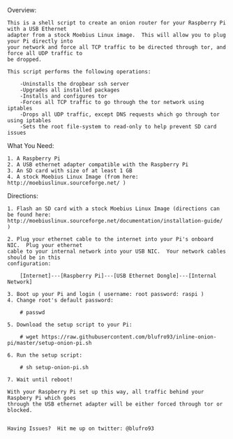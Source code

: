 
Overview:

	This is a shell script to create an onion router for your Raspberry Pi with a USB Ethernet
	adapter from a stock Moebius Linux image.  This will allow you to plug your Pi directly into
	your network and force all TCP traffic to be directed through tor, and force all UDP traffic to
	be dropped.

	This script performs the following operations:

		-Uninstalls the dropbear ssh server
		-Upgrades all installed packages
		-Installs and configures tor
		-Forces all TCP traffic to go through the tor network using iptables
		-Drops all UDP traffic, except DNS requests which go through tor using iptables
		-Sets the root file-system to read-only to help prevent SD card issues

What You Need:

	1. A Raspberry Pi
	2. A USB ethernet adapter compatible with the Raspberry Pi
	3. An SD card with size of at least 1 GB
	4. A stock Moebius Linux Image (from here: http://moebiuslinux.sourceforge.net/ )

Directions:

	1. Flash an SD card with a stock Moebius Linux Image (directions can be found here:
	http://moebiuslinux.sourceforge.net/documentation/installation-guide/ )
	
	2. Plug your ethernet cable to the internet into your Pi's onboard NIC.  Plug your ethernet 
	cable to your internal network into your USB NIC.  Your network cables should be in this 
	configuration:
		
		[Internet]---[Raspberry Pi]---[USB Ethernet Dongle]---[Internal Network]

	3. Boot up your Pi and login ( username: root password: raspi )
	4. Change root's default password:

		# passwd

	5. Download the setup script to your Pi:

		# wget https://raw.githubusercontent.com/blufro93/inline-onion-pi/master/setup-onion-pi.sh

	6. Run the setup script:

		# sh setup-onion-pi.sh

	7. Wait until reboot!

	With your Raspberry Pi set up this way, all traffic behind your Raspbery Pi which goes
	through the USB ethernet adapter will be either forced through tor or blocked.


	Having Issues?  Hit me up on twitter: @blufro93